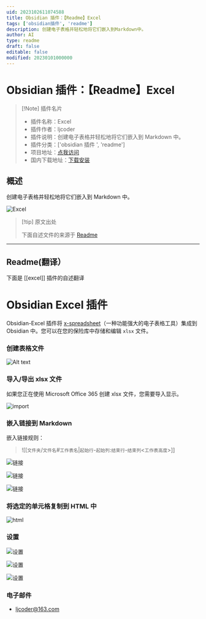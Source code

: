```yaml
---
uid: 2023102611074588
title: Obsidian 插件：【Readme】Excel
tags: ['obsidian插件', 'readme']
description: 创建电子表格并轻松地将它们嵌入到Markdown中。
author: AI
type: readme
draft: false
editable: false
modified: 20230101000000
---
```


# Obsidian 插件：【Readme】Excel

> [!Note] 插件名片
> - 插件名称：Excel
> - 插件作者：ljcoder
> - 插件说明：创建电子表格并轻松地将它们嵌入到 Markdown 中。
> - 插件分类：['obsidian 插件 ', 'readme']
> - 项目地址：[点我访问](https://github.com/ljcoder2015/obsidian-excel)
> - 国内下载地址：[下载安装](https://pkmer.cn/products/plugin/pluginMarket/?excel)

## 概述

创建电子表格并轻松地将它们嵌入到 Markdown 中。

![Excel](https://cdn.pkmer.cn/covers/excel.gif!pkmer)

> [!tip] 原文出处
>
>下面自述文件的来源于 [Readme](https://ghproxy.net/https://raw.githubusercontent.com/ljcoder2015/obsidian-excel/master/README.md)

---

## Readme(翻译）

下面是 [[excel]] 插件的自述翻译

# Obsidian Excel 插件

Obsidian-Excel 插件将 [x-spreadsheet](https://github.com/myliang/x-spreadsheet)（一种功能强大的电子表格工具）集成到 Obsidian 中。您可以在您的保险库中存储和编辑 `xlsx` 文件。

### 创建表格文件

![Alt text](./doc/img/create.gif)

### 导入/导出 xlsx 文件

如果您正在使用 Microsoft Office 365 创建 xlsx 文件，您需要导入显示。

![import](./doc/img/import.gif)

### 嵌入链接到 Markdown

嵌入链接规则：

> ![[`文件夹`/`文件名`#`工作表名`|`起始行`-`起始列`:`结束行`-`结束列`<`工作表高度`>]]

![链接](./doc/img/link.gif)

![链接](./doc/img/part-link.gif)

![链接](./doc//img/embed-link-height.gif)

### 将选定的单元格复制到 HTML 中

![html](./doc/img/html.gif)

### 设置

![设置](./doc/img/setting-file.gif)

![设置](./doc/img/setting-embed.gif)

![设置](./doc//img/setting-sheet.gif)

### 电子邮件

- ljcoder@163.com



